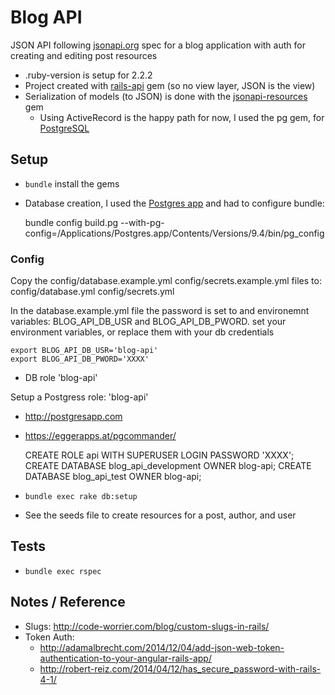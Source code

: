 # Blog API

JSON API following [jsonapi.org] spec for a blog application with auth for creating and editing post resources

* .ruby-version is setup for 2.2.2
* Project created with [rails-api] gem (so no view layer, JSON is the view)
* Serialization of models (to JSON) is done with the [jsonapi-resources] gem
  * Using ActiveRecord is the happy path for now, I used the pg gem, for [PostgreSQL]


## Setup

* `bundle` install the gems

* Database creation, I used the [Postgres app] and had to configure bundle:

    bundle config build.pg --with-pg-config=/Applications/Postgres.app/Contents/Versions/9.4/bin/pg_config

### Config

Copy the config/database.example.yml config/secrets.example.yml files to:
config/database.yml config/secrets.yml 

In the database.example.yml file the password is set to and environemnt variables:
BLOG_API_DB_USR and BLOG_API_DB_PWORD. set your environment variables, or replace them
with your db credentials

    export BLOG_API_DB_USR='blog-api'
    export BLOG_API_DB_PWORD='XXXX'

* DB role 'blog-api'

Setup a Postgress role: 'blog-api'

* http://postgresapp.com
* https://eggerapps.at/pgcommander/

    CREATE ROLE api WITH SUPERUSER LOGIN PASSWORD 'XXXX';
    CREATE DATABASE blog_api_development OWNER blog-api;
    CREATE DATABASE blog_api_test OWNER blog-api;

* `bundle exec rake db:setup`
* See the seeds file to create resources for a post, author, and user


## Tests

* `bundle exec rspec` 


## Notes / Reference

* Slugs: <http://code-worrier.com/blog/custom-slugs-in-rails/>
* Token Auth:
  * <http://adamalbrecht.com/2014/12/04/add-json-web-token-authentication-to-your-angular-rails-app/>
  * <http://robert-reiz.com/2014/04/12/has_secure_password-with-rails-4-1/>

[jsonapi.org]: http://jsonapi.org
[rails-api]: https://github.com/rails-api/rails-api
[PostgreSQL]: http://www.postgresql.org
[Postgres app]: http://postgresapp.com
[jsonapi-resources]: https://github.com/cerebris/jsonapi-resources
